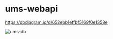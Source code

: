 # ums-webapi

https://dbdiagram.io/d/652ebb1effbf5169f0e1358e

![ums-db](https://github.com/najottalim-bootcamp/ums-webapi/assets/123171397/5c8f6979-a2de-478f-9c1d-6568e58efb03)
